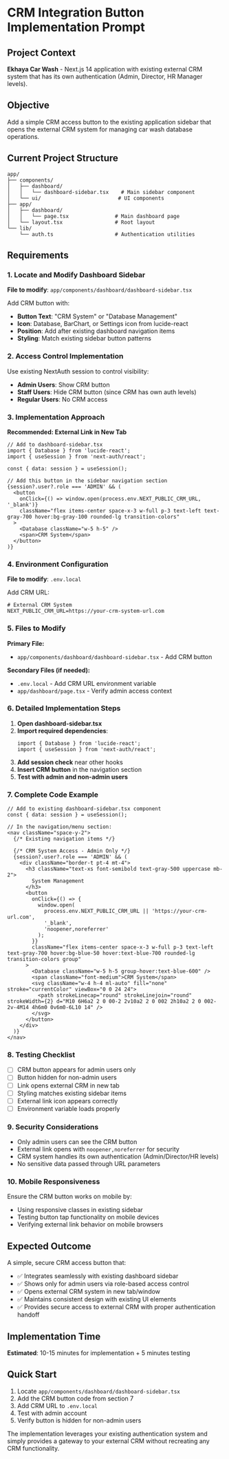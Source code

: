 # CRM Integration Button Implementation Prompt

## Project Context
**Ekhaya Car Wash** - Next.js 14 application with existing external CRM system that has its own authentication (Admin, Director, HR Manager levels).

## Objective
Add a simple CRM access button to the existing application sidebar that opens the external CRM system for managing car wash database operations.

## Current Project Structure
```
app/
├── components/
│   ├── dashboard/
│   │   └── dashboard-sidebar.tsx    # Main sidebar component
│   └── ui/                         # UI components
├── app/
│   ├── dashboard/
│   │   └── page.tsx               # Main dashboard page
│   └── layout.tsx                 # Root layout
└── lib/
    └── auth.ts                    # Authentication utilities
```

## Requirements

### 1. **Locate and Modify Dashboard Sidebar**
**File to modify**: `app/components/dashboard/dashboard-sidebar.tsx`

Add CRM button with:
- **Button Text**: "CRM System" or "Database Management"
- **Icon**: Database, BarChart, or Settings icon from lucide-react
- **Position**: Add after existing dashboard navigation items
- **Styling**: Match existing sidebar button patterns

### 2. **Access Control Implementation**
Use existing NextAuth session to control visibility:
- **Admin Users**: Show CRM button
- **Staff Users**: Hide CRM button (since CRM has own auth levels)
- **Regular Users**: No CRM access

### 3. **Implementation Approach**

**Recommended: External Link in New Tab**
```tsx
// Add to dashboard-sidebar.tsx
import { Database } from 'lucide-react';
import { useSession } from 'next-auth/react';

const { data: session } = useSession();

// Add this button in the sidebar navigation section
{session?.user?.role === 'ADMIN' && (
  <button
    onClick={() => window.open(process.env.NEXT_PUBLIC_CRM_URL, '_blank')}
    className="flex items-center space-x-3 w-full p-3 text-left text-gray-700 hover:bg-gray-100 rounded-lg transition-colors"
  >
    <Database className="w-5 h-5" />
    <span>CRM System</span>
  </button>
)}
```

### 4. **Environment Configuration**
**File to modify**: `.env.local`

Add CRM URL:
```env
# External CRM System
NEXT_PUBLIC_CRM_URL=https://your-crm-system-url.com
```

### 5. **Files to Modify**

**Primary File:**
- `app/components/dashboard/dashboard-sidebar.tsx` - Add CRM button

**Secondary Files (if needed):**
- `.env.local` - Add CRM URL environment variable
- `app/dashboard/page.tsx` - Verify admin access context

### 6. **Detailed Implementation Steps**

1. **Open dashboard-sidebar.tsx**
2. **Import required dependencies**:
   ```tsx
   import { Database } from 'lucide-react';
   import { useSession } from 'next-auth/react';
   ```
3. **Add session check** near other hooks
4. **Insert CRM button** in the navigation section
5. **Test with admin and non-admin users**

### 7. **Complete Code Example**

```tsx
// Add to existing dashboard-sidebar.tsx component
const { data: session } = useSession();

// In the navigation/menu section:
<nav className="space-y-2">
  {/* Existing navigation items */}
  
  {/* CRM System Access - Admin Only */}
  {session?.user?.role === 'ADMIN' && (
    <div className="border-t pt-4 mt-4">
      <h3 className="text-xs font-semibold text-gray-500 uppercase mb-2">
        System Management
      </h3>
      <button
        onClick={() => {
          window.open(
            process.env.NEXT_PUBLIC_CRM_URL || 'https://your-crm-url.com',
            '_blank',
            'noopener,noreferrer'
          );
        }}
        className="flex items-center space-x-3 w-full p-3 text-left text-gray-700 hover:bg-blue-50 hover:text-blue-700 rounded-lg transition-colors group"
      >
        <Database className="w-5 h-5 group-hover:text-blue-600" />
        <span className="font-medium">CRM System</span>
        <svg className="w-4 h-4 ml-auto" fill="none" stroke="currentColor" viewBox="0 0 24 24">
          <path strokeLinecap="round" strokeLinejoin="round" strokeWidth={2} d="M10 6H6a2 2 0 00-2 2v10a2 2 0 002 2h10a2 2 0 002-2v-4M14 4h6m0 0v6m0-6L10 14" />
        </svg>
      </button>
    </div>
  )}
</nav>
```

### 8. **Testing Checklist**
- [ ] CRM button appears for admin users only
- [ ] Button hidden for non-admin users
- [ ] Link opens external CRM in new tab
- [ ] Styling matches existing sidebar items
- [ ] External link icon appears correctly
- [ ] Environment variable loads properly

### 9. **Security Considerations**
- Only admin users can see the CRM button
- External link opens with `noopener,noreferrer` for security
- CRM system handles its own authentication (Admin/Director/HR levels)
- No sensitive data passed through URL parameters

### 10. **Mobile Responsiveness**
Ensure the CRM button works on mobile by:
- Using responsive classes in existing sidebar
- Testing button tap functionality on mobile devices
- Verifying external link behavior on mobile browsers

## Expected Outcome
A simple, secure CRM access button that:
- ✅ Integrates seamlessly with existing dashboard sidebar
- ✅ Shows only for admin users via role-based access control
- ✅ Opens external CRM system in new tab/window
- ✅ Maintains consistent design with existing UI elements
- ✅ Provides secure access to external CRM with proper authentication handoff

## Implementation Time
**Estimated**: 10-15 minutes for implementation + 5 minutes testing

## Quick Start
1. Locate `app/components/dashboard/dashboard-sidebar.tsx`
2. Add the CRM button code from section 7
3. Add CRM URL to `.env.local`
4. Test with admin account
5. Verify button is hidden for non-admin users

The implementation leverages your existing authentication system and simply provides a gateway to your external CRM without recreating any CRM functionality.